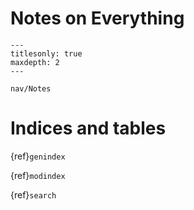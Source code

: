 # Notes on Everything

```{toctree}
---
titlesonly: true
maxdepth: 2
---

nav/Notes
```

# Indices and tables

{ref}`genindex`

{ref}`modindex`

{ref}`search`
